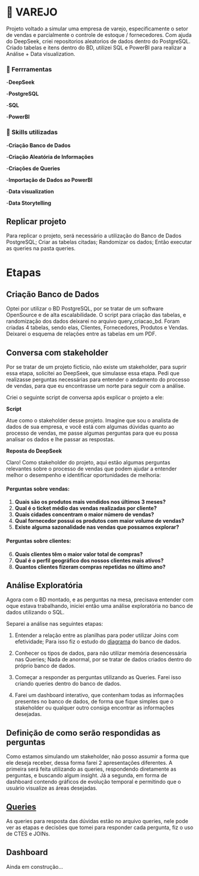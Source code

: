 # :open_book: VAREJO

Projeto voltado a simular uma empresa de varejo, especificamente o setor de vendas e parcialmente o controle de estoque / fornecedores. Com ajuda do DeepSeek, criei repositorios aleatorios de dados dentro do PostgreSQL. Criado tabelas e itens dentro do BD, utilizei SQL e PowerBI para realizar a Análise + Data visualization.

### :wrench: Ferrramentas
-**DeepSeek**

-**PostgreSQL**

-**SQL**

-**PowerBI**

### :memo: Skills utilizadas

-**Criação Banco de Dados**

-**Criação Aleatória de Informações**

-**Criações de Queries**

-**Importação de Dados ao PowerBI**

-**Data visualization**

-**Data Storytelling**

## Replicar projeto

Para replicar o projeto, será necessário a utilização do Banco de Dados PostgreSQL;
Criar as tabelas citadas;
Randomizar os dados;
Então executar as queries na pasta queries.

# Etapas

## Criação Banco de Dados

Optei por utilizar o BD PostgreSQL, por se tratar de um software OpenSource e de alta escalabilidade. O script para criação das tabelas, e randomização dos dados deixarei no arquivo query_criacao_bd. Foram criadas 4 tabelas, sendo elas, Clientes, Fornecedores, Produtos e Vendas. Deixarei o esquema de relações entre as tabelas em um PDF.

## Conversa com stakeholder

Por se tratar de um projeto ficticio, não existe um stakeholder, para suprir essa etapa, solicitei ao DeepSeek, que simulasse essa etapa. Pedi que realizasse perguntas necessárias para entender o andamento do processo de vendas, para que eu encontrasse um norte para seguir com a análise. 

Criei o seguinte script de conversa após explicar o projeto a ele:

**Script**

Atue como o stakeholder desse projeto. Imagine que sou o analista de dados de sua empresa, e você está com algumas dúvidas quanto ao processo de vendas, me passe algumas perguntas para que eu possa analisar os dados e lhe passar as respostas.

**Reposta do DeepSeek**

Claro! Como stakeholder do projeto, aqui estão algumas perguntas relevantes sobre o processo de vendas que podem ajudar a entender melhor o desempenho e identificar oportunidades de melhoria:

#### Perguntas sobre vendas:
1. **Quais são os produtos mais vendidos nos últimos 3 meses?**
2. **Qual é o ticket médio das vendas realizadas por cliente?**
3. **Quais cidades concentram o maior número de vendas?**
4. **Qual fornecedor possui os produtos com maior volume de vendas?**
5. **Existe alguma sazonalidade nas vendas que possamos explorar?**

#### Perguntas sobre clientes:
6. **Quais clientes têm o maior valor total de compras?**
7. **Qual é o perfil geográfico dos nossos clientes mais ativos?**
8. **Quantos clientes fizeram compras repetidas no último ano?**


## Análise Exploratória

Agora com o BD montado, e as perguntas na mesa, precisava entender com oque estava trabalhando, iniciei então uma análise exploratória no banco de dados utilizando o SQL.

Separei a análise nas seguintes etapas:

1. Entender a relação entre as planilhas para poder utilizar Joins com efetividade;
Para isso fiz o estudo do [diagrama](https://github.com/matheusssilveira220/portfolio_dados_varejo/blob/main/diagrama.png) do banco de dados.

2. Conhecer os tipos de dados, para não utilizar memória desencessária nas Queries;
Nada de anormal, por se tratar de dados criados dentro do próprio banco de dados.  

3. Começar a responder as perguntas utilizando as Queries.
Farei isso criando queries dentro do banco de dados.

4. Farei um dashboard interativo, que contenham todas as informações presentes no banco de dados, de forma que fique simples que o stakeholder ou qualquer outro consiga encontrar as informações desejadas.

## Definição de como serão respondidas as perguntas

Como estamos simulando um stakeholder, não posso assumir a forma que ele deseja receber, dessa forma farei 2 apresentações diferentes. A primeira será feita utilizando as queries, respondendo diretamente as perguntas, e buscando algum insight. Já a segunda, em forma de dashboard contendo gráficos de evolução temporal e permitindo que o usuário visualize as áreas desejadas.

## [Queries](https://github.com/matheusssilveira220/portfolio_dados_varejo/blob/main/queries.md)
As queries para resposta das dúvidas estão no arquivo queries, nele pode ver as etapas e decisões que tomei para responder cada pergunta, fiz o uso de CTES e JOINs.

## Dashboard
Ainda em construção...
